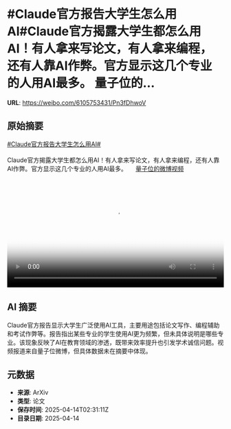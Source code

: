 # #Claude官方报告大学生怎么用AI#Claude官方揭露大学生都怎么用AI！有人拿来写论文，有人拿来编程，还有人靠AI作弊。官方显示这几个专业的人用AI最多。 量子位的...

**URL**: https://weibo.com/6105753431/Pn3fDhwoV

## 原始摘要

<a href="https://m.weibo.cn/search?containerid=231522type%3D1%26t%3D10%26q%3D%23Claude%E5%AE%98%E6%96%B9%E6%8A%A5%E5%91%8A%E5%A4%A7%E5%AD%A6%E7%94%9F%E6%80%8E%E4%B9%88%E7%94%A8AI%23&amp;extparam=%23Claude%E5%AE%98%E6%96%B9%E6%8A%A5%E5%91%8A%E5%A4%A7%E5%AD%A6%E7%94%9F%E6%80%8E%E4%B9%88%E7%94%A8AI%23" data-hide=""><span class="surl-text">#Claude官方报告大学生怎么用AI#</span></a><br><br>Claude官方揭露大学生都怎么用AI！有人拿来写论文，有人拿来编程，还有人靠AI作弊。官方显示这几个专业的人用AI最多。 <a href="https://video.weibo.com/show?fid=1034:5154704703815694" data-hide=""><span class="url-icon"><img style="width: 1rem;height: 1rem" src="https://h5.sinaimg.cn/upload/2015/09/25/3/timeline_card_small_video_default.png" referrerpolicy="no-referrer"></span><span class="surl-text">量子位的微博视频</span></a> <br clear="both"><div style="clear: both"></div><video controls="controls" poster="https://tvax3.sinaimg.cn/orj480/006Fd7o3ly1i0earsy44kj30u01hcado.jpg" style="width: 100%"><source src="https://f.video.weibocdn.com/o0/MRL0ayUmlx08nq5yIwOY01041200gSOM0E010.mp4?label=mp4_720p&amp;template=720x1280.24.0&amp;ori=0&amp;ps=1CwnkDw1GXwCQx&amp;Expires=1744601431&amp;ssig=jRUfTKM2QD&amp;KID=unistore,video"><source src="https://f.video.weibocdn.com/o0/x59p2ASglx08nq5yeQxG010412009Z7j0E010.mp4?label=mp4_hd&amp;template=540x960.24.0&amp;ori=0&amp;ps=1CwnkDw1GXwCQx&amp;Expires=1744601431&amp;ssig=bWztofLTAB&amp;KID=unistore,video"><source src="https://f.video.weibocdn.com/o0/dLAvSD0ilx08nq5zbAl2010412005yzh0E010.mp4?label=mp4_ld&amp;template=360x640.24.0&amp;ori=0&amp;ps=1CwnkDw1GXwCQx&amp;Expires=1744601431&amp;ssig=iOlNy2K3Yu&amp;KID=unistore,video"><p>视频无法显示，请前往<a href="https://video.weibo.com/show?fid=1034%3A5154704703815694" target="_blank" rel="noopener noreferrer">微博视频</a>观看。</p></video>

## AI 摘要

Claude官方报告显示大学生广泛使用AI工具，主要用途包括论文写作、编程辅助和考试作弊等。报告指出某些专业的学生使用AI更为频繁，但未具体说明是哪些专业。该现象反映了AI在教育领域的渗透，既带来效率提升也引发学术诚信问题。视频报道来自量子位微博，但具体数据未在摘要中体现。

## 元数据

- **来源**: ArXiv
- **类型**: 论文
- **保存时间**: 2025-04-14T02:31:11Z
- **目录日期**: 2025-04-14
